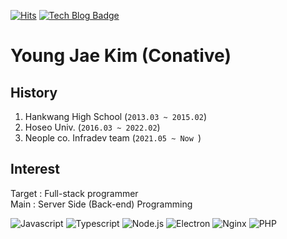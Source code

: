 [![Hits](https://hits.seeyoufarm.com/api/count/incr/badge.svg?url=https%3A%2F%2Fgithub.com%2F%2520Positive-Conative%2Fhit-counter)](https://hits.seeyoufarm.com)
[![Tech Blog Badge](http://img.shields.io/badge/-Tech%20blog-black?style=flat-square&logo=github&link=https://conative.tistory.com/)](https://conative.tistory.com/)


# Young Jae Kim (Conative)

## History
1. Hankwang High School (`2013.03 ~ 2015.02`)
2. Hoseo Univ. (`2016.03 ~ 2022.02`)
3. Neople co. Infradev team (`2021.05 ~ Now `)

## Interest
Target : Full-stack programmer<br>
Main : Server Side (Back-end) Programming

<!--
## Todo next
<table>
  <tr>
    <th><b>Front-end</b></th>
    <th><b>Back-end</b></th>
    <th><b>Database</b></th>
    <th><b>Network</b></th>
    <th><b>ETC.</b></th>
  </tr>
  <tr>
    <th>
      Angular <br>
      <del>React</del>, Native <br>
      <del>Express</del>
    </th>
    <th>
      Python <br>
      <del>Java</del> <br>
      <del>PHP</del> <br>
      <del>Node.js(JS, TS)</del>
    </th>
    <th>
      <del>RDBMS - MySQL</del> <br>
      <del>RDBMS - MariaDB</del> <br>
      RDBMS - MS-SQL <br>
      <del>NoSQL - MongoDB</del> <br>
    </th>
    <th>
      <del>HTTP, TCP/IP, DNS</del> <br>
      <del>How to Socket work</del> <br>
      <del>Rest API (HTTP)</del> <br>
      <del>HTTPS Setting</del>
    </th>
    <th>
      Cashing(Redis, Memcashed) <br>
      Authentication(Security) <br>
      Distrubuted system(Cap theorem, Base principle) <br>
    </th>
  </tr>
</table>
-->
<span>
  <img alt="Javascript" src ="https://img.shields.io/badge/Javascript-F7DF1E.svg?&style=for-the-badge&logo=Javascript&logoColor=white"/>  
</span>
<span>
  <img alt="Typescript" src ="https://img.shields.io/badge/Typescript-3178C6.svg?&style=for-the-badge&logo=Typescript&logoColor=white"/>
</span>
<span>
  <img alt="Node.js" src ="https://img.shields.io/badge/Node.js-339933.svg?&style=for-the-badge&logo=Node.js&logoColor=white"/>
</span>
<span>
  <img alt="Electron" src ="https://img.shields.io/badge/Electron-47848F.svg?&style=for-the-badge&logo=Electron&logoColor=white"/>
</span>

<span>
  <img alt="Nginx" src ="https://img.shields.io/badge/Nginx-009639.svg?&style=for-the-badge&logo=Nginx&logoColor=white"/>
</span>

<span>
  <img alt="PHP" src ="https://img.shields.io/badge/PHP-777BB4.svg?&style=for-the-badge&logo=PHP&logoColor=white"/>
</span>


<!--
**Positive-Conative/Positive-conative** is a ✨ _special_ ✨ repository because its `README.md` (this file) appears on your GitHub profile.

Here are some ideas to get you started:

- 🔭 I’m currently working on ...
- 🌱 I’m currently learning ...
- 👯 I’m looking to collaborate on ...
- 🤔 I’m looking for help with ...
- 💬 Ask me about ...
- 📫 How to reach me: ...
- 😄 Pronouns: ...
- ⚡ Fun fact: ...
-->
